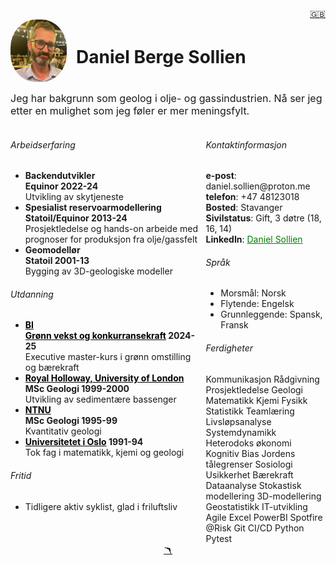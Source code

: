 <head>  
    <link rel="stylesheet" href="styles.css">
</head>

<a href="cv_english.md">

<div style="text-align: right">🇬🇧</div>
</a>

<div style="display: flex; align-items: center;">
    <img src="Me_Summer_smaller.jpg" alt="Daniel Sollien" title="Daniel" width="90" height="100" style="border-radius: 45%; margin-right: 15px;"/> 
    <h1>Daniel Berge Sollien</h1>
</div>
<body class="cv">
<font size="3"><p>Jeg har bakgrunn som geolog i olje- og gassindustrien. Nå ser jeg etter en mulighet som jeg føler er mer meningsfylt.</p></font>
<div style="display: flex; justify-content: space-between;">

  <div style="width: 60%;">
    <h6 class="cv">Arbeidserfaring</h6>
    <ul>
      <li><b>Backendutvikler</b><br>
      <b>Equinor <span class="date">2022-24</span></b><br>
      <span class="bread-text">Utvikling av skytjeneste</span>
      </li>
      <li><b>Spesialist reservoarmodellering</b><br>
      <b>Statoil/Equinor <span class="date">2013-24</span></b><br>
      <span class="bread-text">Prosjektledelse og hands-on arbeide med prognoser for produksjon fra olje/gassfelt</span>
      </li>
      <li><b>Geomodellør</b><br>
      <b>Statoil <span class="date">2001-13</span></b><br>
      <span class="bread-text">Bygging av 3D-geologiske modeller</span>
      </li>
    </ul>
    <h6 class="cv">Utdanning</h6>
    <ul>
      <li><b><a href="https://www.bi.no/" style="color: black;">BI</a><br>
      <a href="https://www.bi.no/studier-og-kurs/kurs/masterprogram/gronn-vekst-og-konkurransekraft/" style="color:black;">Grønn vekst og konkurransekraft</a> <span class="date">2024-25</span></b><br>
      <span class="bread-text">Executive master-kurs i grønn omstilling og bærekraft</span></li>
      <li><b><a href="https://www.royalholloway.ac.uk/" style="color: black;">Royal Holloway, University of London</a> <br>MSc Geologi <span class="date">1999-2000</span></b><br>
      <span class="bread-text">Utvikling av sedimentære bassenger</span></li>
      <li><b><a href="https://www.ntnu.no/" style="color:black;">NTNU</a><br>MSc Geologi <span class="date">1995-99</span></b><br>
      <span class="bread-text">Kvantitativ geologi</span></li>
      <li><b><a href="https://www.uio.no/" style="color: black;">Universitetet i Oslo</a> <span class="date">1991-94</span></b><br>
      <span class="bread-text">Tok fag i matematikk, kjemi og geologi</span></li>
    </ul>
      <h6 class="cv">Fritid</h6>
    <ul>
      <li>Tidligere aktiv syklist, glad i friluftsliv</li>
    </ul>
  </div>

  <div style="width: 38%">
    <h6 class="cv">Kontaktinformasjon</h6>
    <b>e-post</b>: daniel.sollien@proton.me<br>
     <b>telefon</b>: +47 48123018<br>
    <b>Bosted</b>: Stavanger<br>
    <b>Sivilstatus</b>: Gift, 3 døtre (18, 16, 14) <br>
    <b>LinkedIn</b>: <a href="https://www.linkedin.com/in/daniel-sollien-7920a141" style="color: green;">Daniel Sollien</a>
    <br>
    <h6 class="cv">Språk</h6>
    <ul>
      <li>Morsmål: Norsk</li>
      <li>Flytende: Engelsk</li>
      <li>Grunnleggende: Spansk, Fransk</li>
    </ul>
    <h6 class="cv">Ferdigheter</h6>
    <span class="skill">Kommunikasjon</span>
    <span class="skill">Rådgivning</span>
    <span class="skill">Prosjektledelse</span>
    <span class="skill">Geologi</span>
    <span class="skill">Matematikk</span>
    <span class="skill">Kjemi</span>
    <span class="skill">Fysikk</span>
    <span class="skill">Statistikk</span>
    <span class="skill">Teamlæring</span>
    <span class="skill">Livsløpsanalyse</span>
    <span class="skill">Systemdynamikk</span>
    <span class="skill">Heterodoks økonomi</span>
    <span class="skill">Kognitiv Bias</span>
    <span class="skill">Jordens tålegrenser</span>
    <span class="skill">Sosiologi</span>
    <span class="skill">Usikkerhet</span>
     <span class="skill">Bærekraft</span> 
    <span class="skill">Dataanalyse</span>
    <span class="skill">Stokastisk modellering</span>
    <span class="skill">3D-modellering</span>
    <span class="skill">Geostatistikk</span>
    <span class="skill">IT-utvikling</span>
    <span class="skill">Agile</span>
    <span class="skill">Excel</span>
    <span class="skill">PowerBI</span>
    <span class="skill">Spotfire</span>
    <span class="skill">@Risk</span>
    <span class="skill">Git</span>
    <span class="skill">CI/CD</span>
    <span class="skill">Python</span>
    <span class="skill">Pytest</span>
  </div>
</div>
</body>

<div style="text-align: center;">
<a href="index.md">🪃</a>
</div>
